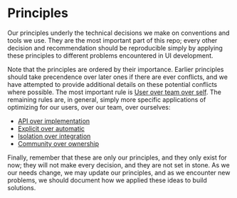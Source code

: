 # Principles

Our principles underly the technical decisions we make on conventions and tools we use. They are the most important part of this repo; every other decision and recommendation should be reproducible simply by applying these principles to different problems encountered in UI development.

Note that the principles are ordered by their importance. Earlier principles should take precendence over later ones if there are ever conflicts, and we have attempted to provide additional details on these potential conflicts where possible. The most important rule is [User over team over self](1%20-%20User%20over%20team%20over%20self.md). The remaining rules are, in general, simply more specific applications of optimizing for our users, over our team, over ourselves:

* [API over implementation](2%20-%20API%20over%20implementation.md)
* [Explicit over automatic](3%20-%20Explicit%20over%20automatic.md)
* [Isolation over integration](4%20-%20Isolation%20over%20integration.md)
* [Community over ownership](5%20-%20Community%20over%20ownership.md)

Finally, remember that these are only our principles, and they only exist for now; they will not make every decision, and they are not set in stone. As we our needs change, we may update our principles, and as we encounter new problems, we should document how we applied these ideas to build solutions.
